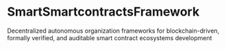 # SmartSmartcontractsFramework
Decentralized autonomous organization frameworks for blockchain-driven, formally verified, and auditable smart contract ecosystems development
